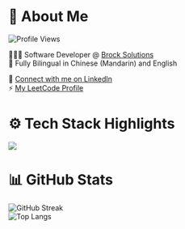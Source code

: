 # 👋 About Me 
![Profile Views](https://komarev.com/ghpvc/?username=RoyH11&color=blue) 

👨🏻‍💻 Software Developer @ [Brock Solutions](https://www.brocksolutions.com/) \
🔡 Fully Bilingual in Chinese (Mandarin) and English 

<!-- 📄 [View my Resume](https://royh11.github.io/assets/resume/2025_august/Roy_Huang_Resume_New.pdf) \-->
🔗 [Connect with me on LinkedIn](https://www.linkedin.com/in/royhuang11/) \
⚡ [My LeetCode Profile](https://leetcode.com/u/rhuang_h/)

# ⚙️ Tech Stack Highlights
<img src="https://skillicons.dev/icons?i=js,python,java,cpp,cs,react,django,spring,postgres,mongodb,pytorch,docker,azure,git,linux&perline=5" >

# 📊 GitHub Stats
![GitHub Streak](https://nirzak-streak-stats.vercel.app/?user=royh11&theme=vision-friendly-dark) <br>
![Top Langs](https://github-readme-stats.vercel.app/api/top-langs/?username=royh11&theme=vision-friendly-dark&layout=compact&hide=Jupyter%20Notebook,css,scss,html&cache_seconds=7200)

